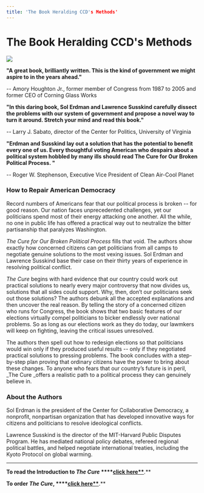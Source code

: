 ```yaml
---
title: 'The Book Heralding CCD's Methods'
---
```


# The Book Heralding CCD's Methods

![][1]

**"A great book, brilliantly written. This is the kind of government we might aspire to in the years ahead."**

\-- Amory Houghton Jr., former member of Congress from 1987 to 2005 and  former CEO of Corning Glass Works
 

**"In this daring book, Sol Erdman and Lawrence Susskind carefully dissect the problems with our system of government and propose a novel way to turn it around. Stretch your mind and read this book."**

\-- Larry J. Sabato, director of the Center for Politics, University of Virginia
 

**"Erdman and Susskind lay out a solution that has the potential to benefit every one of us. Every thoughtful voting American who despairs about a political system hobbled by many ills should read The Cure for Our Broken Political Process. "**

\-- Roger W. Stephenson, Executive Vice President of Clean Air-Cool Planet
 

### How to Repair American Democracy

Record numbers of Americans fear that our political process is broken -- for good reason. Our nation faces unprecedented challenges, yet our politicians spend most of their energy attacking one another. All the while, no one in public life has offered a practical way out to neutralize the bitter partisanship that paralyzes Washington.

_The Cure for Our Broken Political Process_ fills that void. The authors show exactly how concerned citizens can get politicians from all camps to negotiate genuine solutions to the most vexing issues. Sol Erdman and Lawrence Susskind base their case on their thirty years of experience in resolving political conflict.

_The Cure_ begins with hard evidence that our country could work out practical solutions to nearly every major controversy that now divides us, solutions that all sides could support. Why, then, don’t our politicians seek out those solutions? The authors debunk all the accepted explanations and then uncover the real reason. By telling the story of a concerned citizen who runs for Congress, the book shows that two basic features of our elections virtually compel politicians to bicker endlessly over national problems. So as long as our elections work as they do today, our lawmkers will keep on fighting, leaving the critical issues unresolved.

The authors then spell out how to redesign elections so that politicians would win only if they produced useful results -- only if they negotiated practical solutions to pressing problems. The book concludes with a step-by-step plan proving that ordinary citizens have the power to bring about these changes. To anyone who fears that our country’s future is in peril, _The Cure _offers a realistic path to a political process they can genuinely believe in.

### About the Authors

Sol Erdman is the president of the Center for Collaborative Democracy, a nonprofit, nonpartisan organization that has developed innovative ways for citizens and politicians to resolve ideological conflicts.

Lawrence Susskind is the director of the MIT-Harvard Public Disputes Program. He has mediated national policy debates, refereed regional political battles, and helped negotiate international treaties, including the Kyoto Protocol on global warming.

 

* * *

**To read the Introduction to _The Cure_ ****[click here**][2]**.**

**To order _The Cure_, ****[click here**][3]**.**

   [1]: /files/cure1.jpg
   [2]: http://www.genuinerepresentation.org/files/TheCureIntroduction.pdf
   [3]: http://www.amazon.com/Cure-Our-Broken-Political-Process/dp/159797269X/ref=pd_bbs_sr_1?ie=UTF8&s=books&qid=1223498709&sr=8-1